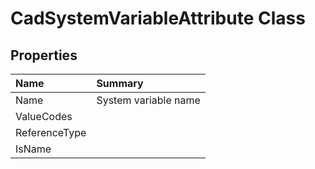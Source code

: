 # CadSystemVariableAttribute Class



## Properties

| Name | Summary | 
| :- | :- | 
| Name | System variable name | 
| ValueCodes |  | 
| ReferenceType |  | 
| IsName |  | 

